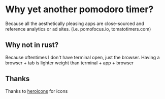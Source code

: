 # Why yet another pomodoro timer?

Because all the aesthetically pleasing apps are close-sourced and reference analytics or ad sites. (i.e. pomofocus.io, tomatotimers.com)

## Why not in rust?

Because oftentimes I don't have terminal open, just the browser. Having a browser + tab is lighter weight than terminal + app + browser


## Thanks

Thanks to [heroicons](https://github.com/tailwindlabs/heroicons) for icons